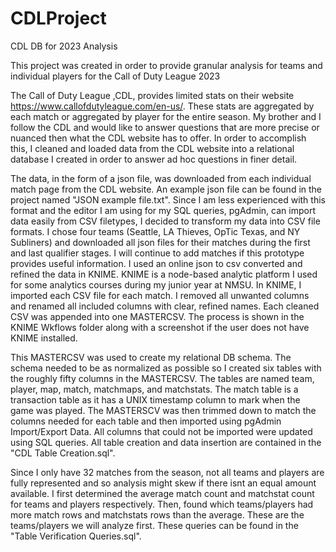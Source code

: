 # CDLProject
CDL DB for 2023 Analysis


This project was created in order to provide granular analysis for teams and individual players for the Call of Duty League  2023 

The Call of Duty League ,CDL, provides limited stats on their website https://www.callofdutyleague.com/en-us/. These stats are aggregated by each match or aggregated by player for the entire season.
My brother and I follow the CDL and would like to answer questions that are more precise or nuanced then what the CDL website has to offer. 
In order to accomplish this, I cleaned and loaded data from the CDL website into a relational database I created in order to answer ad hoc questions in finer detail. 

The data, in the form of a json file, was downloaded from each individual match page from the CDL website. An example json file can be found in the project named "JSON example file.txt". 
Since I am less experienced with this format and the editor I am using for my SQL queries, pgAdmin, can import data easily from CSV filetypes, I decided to transform my data into CSV file formats. I chose four teams (Seattle, LA Thieves, OpTic Texas, and NY Subliners) and downloaded all json files for their matches during the first and last qualifier stages. I will continue to add matches if this prototype provides useful information. 
I used an online json to csv converted and refined the data in KNIME. KNIME is a node-based analytic platform I used for some analytics courses during my junior year at NMSU. In KNIME, I imported each CSV file for each match. 
I removed all unwanted columns and renamed all included columns with clear, refined names. Each cleaned CSV was appended into one MASTERCSV. The process is shown in the KNIME Wkflows folder along with a screenshot if the user does not have KNIME installed.  

This MASTERCSV was used to create my relational DB schema. The schema needed to be as normalized as possible so I created six tables with the roughly fifty columns in the MASTERCSV. The tables are named team, player, map, match, matchmaps, and matchstats. The match table is a transaction table as it has a UNIX timestamp column to mark when the game was played. The MASTERSCV was then trimmed down to match the columns needed for each table and then imported using pgAdmin Import/Export Data. All columns that could not be imported were updated using SQL queries. All table creation and data insertion are contained in the "CDL Table Creation.sql". 

Since I only have 32 matches from the season, not all teams and players are fully represented and so analysis might skew if there isnt an equal amount available. I first determined the average match count and matchstat count for teams and players respectively. Then, found which teams/players had more match rows and matchstats rows than the average. These are the teams/players we will analyze first. These queries can be found in the "Table Verification Queries.sql". 
